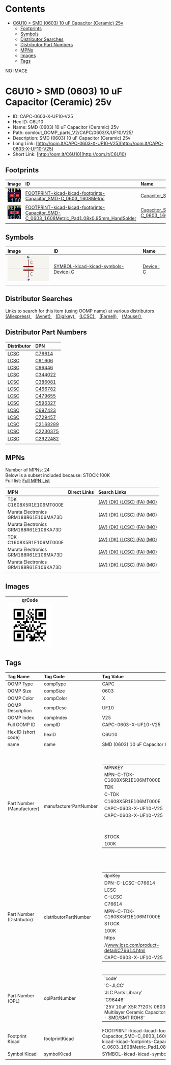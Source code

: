 



Contents
========

* [C6U10 > SMD (0603) 10 uF Capacitor (Ceramic) 25v](#c6u10--smd-0603-10-uf-capacitor-ceramic-25v)
	* [Footprints](#footprints)
	* [Symbols](#symbols)
	* [Distributor Searches](#distributor-searches)
	* [Distributor Part Numbers](#distributor-part-numbers)
	* [MPNs](#mpns)
	* [Images](#images)
	* [Tags](#tags)
  
NO IMAGE  
# C6U10 > SMD (0603) 10 uF Capacitor (Ceramic) 25v

- ID: CAPC-0603-X-UF10-V25
- Hex ID: C6U10
- Name: SMD (0603) 10 uF Capacitor (Ceramic) 25v
- Path: oomlout_OOMP_parts_V2/CAPC/0603/X/UF10/V25/
- Description: SMD (0603) 10 uF Capacitor (Ceramic) 25v
- Long Link: [http://oom.lt/CAPC-0603-X-UF10-V25](http://oom.lt/CAPC-0603-X-UF10-V25)
- Short Link: [http://oom.lt/C6U10](http://oom.lt/C6U10)

## Footprints
  

|Image|ID|Name|
| :--- | :--- | :--- |
|[![](https://raw.githubusercontent.com/oomlout/oomlout_OOMP_eda_V2/main/FOOTPRINT/kicad/kicad-footprints/Capacitor_SMD/C_0603_1608Metric/image_140.png)](https://github.com/oomlout/oomlout_OOMP_eda_V2/tree/main/FOOTPRINT/kicad/kicad-footprints/Capacitor_SMD/C_0603_1608Metric/)|[FOOTPRINT-kicad-kicad-footprints-Capacitor_SMD-C_0603_1608Metric](https://github.com/oomlout/oomlout_OOMP_eda_V2/tree/main/FOOTPRINT/kicad/kicad-footprints/Capacitor_SMD/C_0603_1608Metric/)|[Capacitor_SMD : C_0603_1608Metric](https://github.com/oomlout/oomlout_OOMP_eda_V2/tree/main/FOOTPRINT/kicad/kicad-footprints/Capacitor_SMD/C_0603_1608Metric/)|
|[![](https://raw.githubusercontent.com/oomlout/oomlout_OOMP_eda_V2/main/FOOTPRINT/kicad/kicad-footprints/Capacitor_SMD/C_0603_1608Metric_Pad1.08x0.95mm_HandSolder/image_140.png)](https://github.com/oomlout/oomlout_OOMP_eda_V2/tree/main/FOOTPRINT/kicad/kicad-footprints/Capacitor_SMD/C_0603_1608Metric_Pad1.08x0.95mm_HandSolder/)|[FOOTPRINT-kicad-kicad-footprints-Capacitor_SMD-C_0603_1608Metric_Pad1.08x0.95mm_HandSolder](https://github.com/oomlout/oomlout_OOMP_eda_V2/tree/main/FOOTPRINT/kicad/kicad-footprints/Capacitor_SMD/C_0603_1608Metric_Pad1.08x0.95mm_HandSolder/)|[Capacitor_SMD : C_0603_1608Metric_Pad1.08x0.95mm_HandSolder](https://github.com/oomlout/oomlout_OOMP_eda_V2/tree/main/FOOTPRINT/kicad/kicad-footprints/Capacitor_SMD/C_0603_1608Metric_Pad1.08x0.95mm_HandSolder/)|
||||

## Symbols
  

|Image|ID|Name|
| :--- | :--- | :--- |
|[![](https://raw.githubusercontent.com/oomlout/oomlout_OOMP_eda_V2/main/SYMBOL/kicad/kicad-symbols/Device/C/image_140.png)](https://github.com/oomlout/oomlout_OOMP_eda_V2/tree/main/SYMBOL/kicad/kicad-symbols/Device/C/)|[SYMBOL-kicad-kicad-symbols-Device-C](https://github.com/oomlout/oomlout_OOMP_eda_V2/tree/main/SYMBOL/kicad/kicad-symbols/Device/C/)|[Device : C](https://github.com/oomlout/oomlout_OOMP_eda_V2/tree/main/SYMBOL/kicad/kicad-symbols/Device/C/)|
||||

## Distributor Searches
  
Links to search for this item (using OOMP name) at various distributors  
[(Aliexpress) ](https://www.aliexpress.com/wholesale?SearchText=SMD+0603+10+uF+Capacitor+Ceramic+25v)&nbsp;&nbsp;&nbsp;[(Avnet) ](https://www.avnet.com/shop/us/search/SMD+0603+10+uF+Capacitor+Ceramic+25v)&nbsp;&nbsp;&nbsp;[(Digikey) ](https://www.digikey.co.uk/en/products/result?s=SMD+0603+10+uF+Capacitor+Ceramic+25v)&nbsp;&nbsp;&nbsp;[(LCSC) ](https://www.lcsc.com/search?q=SMD+0603+10+uF+Capacitor+Ceramic+25v)&nbsp;&nbsp;&nbsp;[(Farnell) ](https://uk.farnell.com/search?st=SMD+0603+10+uF+Capacitor+Ceramic+25v)&nbsp;&nbsp;&nbsp;[(Mouser) ](https://www.mouser.com/c/?q=SMD+0603+10+uF+Capacitor+Ceramic+25v)&nbsp;&nbsp;&nbsp;
## Distributor Part Numbers
  

|Distributor|DPN|
| :--- | :--- |
|[LCSC](https://www.lcsc.com/product-detail/C76614.html)|[C76614](https://www.lcsc.com/product-detail/C76614.html)|
|[LCSC](https://www.lcsc.com/product-detail/C91606.html)|[C91606](https://www.lcsc.com/product-detail/C91606.html)|
|[LCSC](https://www.lcsc.com/product-detail/C96446.html)|[C96446](https://www.lcsc.com/product-detail/C96446.html)|
|[LCSC](https://www.lcsc.com/product-detail/C344022.html)|[C344022](https://www.lcsc.com/product-detail/C344022.html)|
|[LCSC](https://www.lcsc.com/product-detail/C386081.html)|[C386081](https://www.lcsc.com/product-detail/C386081.html)|
|[LCSC](https://www.lcsc.com/product-detail/C466782.html)|[C466782](https://www.lcsc.com/product-detail/C466782.html)|
|[LCSC](https://www.lcsc.com/product-detail/C479655.html)|[C479655](https://www.lcsc.com/product-detail/C479655.html)|
|[LCSC](https://www.lcsc.com/product-detail/C596327.html)|[C596327](https://www.lcsc.com/product-detail/C596327.html)|
|[LCSC](https://www.lcsc.com/product-detail/C697423.html)|[C697423](https://www.lcsc.com/product-detail/C697423.html)|
|[LCSC](https://www.lcsc.com/product-detail/C729457.html)|[C729457](https://www.lcsc.com/product-detail/C729457.html)|
|[LCSC](https://www.lcsc.com/product-detail/C2168289.html)|[C2168289](https://www.lcsc.com/product-detail/C2168289.html)|
|[LCSC](https://www.lcsc.com/product-detail/C2230375.html)|[C2230375](https://www.lcsc.com/product-detail/C2230375.html)|
|[LCSC](https://www.lcsc.com/product-detail/C2922482.html)|[C2922482](https://www.lcsc.com/product-detail/C2922482.html)|
|||

## MPNs
  
Number of MPNs: 24<br>Below is a subset included because: STOCK:100K <br>Full list: [Full MPN List](MPNLIST.md)  

|MPN|Direct Links|Search Links|
| :--- | :--- | :--- |
|TDK<br>C1608X5R1E106MT000E||[(AV) ](https://www.avnet.com/shop/us/search/C1608X5R1E106MT000E)[(DK) ](https://www.digikey.co.uk/products/en?keywords=C1608X5R1E106MT000E)[(LCSC) ](https://www.lcsc.com/search?q=C1608X5R1E106MT000E)[(FA) ](https://uk.farnell.com/search?st=C1608X5R1E106MT000E)[(MO) ](https://www.mouser.com/c/?q=C1608X5R1E106MT000E)|
|Murata Electronics<br>GRM188R61E106MA73D||[(AV) ](https://www.avnet.com/shop/us/search/GRM188R61E106MA73D)[(DK) ](https://www.digikey.co.uk/products/en?keywords=GRM188R61E106MA73D)[(LCSC) ](https://www.lcsc.com/search?q=GRM188R61E106MA73D)[(FA) ](https://uk.farnell.com/search?st=GRM188R61E106MA73D)[(MO) ](https://www.mouser.com/c/?q=GRM188R61E106MA73D)|
|Murata Electronics<br>GRM188R61E106KA73D||[(AV) ](https://www.avnet.com/shop/us/search/GRM188R61E106KA73D)[(DK) ](https://www.digikey.co.uk/products/en?keywords=GRM188R61E106KA73D)[(LCSC) ](https://www.lcsc.com/search?q=GRM188R61E106KA73D)[(FA) ](https://uk.farnell.com/search?st=GRM188R61E106KA73D)[(MO) ](https://www.mouser.com/c/?q=GRM188R61E106KA73D)|
|TDK<br>C1608X5R1E106MT000E||[(AV) ](https://www.avnet.com/shop/us/search/C1608X5R1E106MT000E)[(DK) ](https://www.digikey.co.uk/products/en?keywords=C1608X5R1E106MT000E)[(LCSC) ](https://www.lcsc.com/search?q=C1608X5R1E106MT000E)[(FA) ](https://uk.farnell.com/search?st=C1608X5R1E106MT000E)[(MO) ](https://www.mouser.com/c/?q=C1608X5R1E106MT000E)|
|Murata Electronics<br>GRM188R61E106MA73D||[(AV) ](https://www.avnet.com/shop/us/search/GRM188R61E106MA73D)[(DK) ](https://www.digikey.co.uk/products/en?keywords=GRM188R61E106MA73D)[(LCSC) ](https://www.lcsc.com/search?q=GRM188R61E106MA73D)[(FA) ](https://uk.farnell.com/search?st=GRM188R61E106MA73D)[(MO) ](https://www.mouser.com/c/?q=GRM188R61E106MA73D)|
|Murata Electronics<br>GRM188R61E106KA73D||[(AV) ](https://www.avnet.com/shop/us/search/GRM188R61E106KA73D)[(DK) ](https://www.digikey.co.uk/products/en?keywords=GRM188R61E106KA73D)[(LCSC) ](https://www.lcsc.com/search?q=GRM188R61E106KA73D)[(FA) ](https://uk.farnell.com/search?st=GRM188R61E106KA73D)[(MO) ](https://www.mouser.com/c/?q=GRM188R61E106KA73D)|
||||

## Images
  

|qrCode<br>[![](https://raw.githubusercontent.com/oomlout/oomlout_OOMP_parts_V2/main/CAPC/0603/X/UF10/V25/qrCode_140.png)](https://github.com/oomlout/oomlout_OOMP_parts_V2/tree/main/CAPC/0603/X/UF10/V25/qrCode.png)||||
| :---: | :---: | :---: | :---: |

## Tags
  

|Tag Name|Tag Code|Tag Value|
| :--- | :--- | :--- |
|OOMP Type|oompType|CAPC|
|OOMP Size|oompSize|0603|
|OOMP Color|oompColor|X|
|OOMP Description|oompDesc|UF10|
|OOMP Index|oompIndex|V25|
|Full OOMP ID|oompID|CAPC-0603-X-UF10-V25|
|Hex ID (short code)|hexID|C6U10|
|name|name|SMD (0603) 10 uF Capacitor (Ceramic) 25v|
|Part Number (Manufacturer)|manufacturerPartNumber|<table><tr><td>MPNKEY</td></tr><tr><td> MPN-C-TDK-C1608X5R1E106MT000E</td><td> MANUFACTURER</td></tr><tr><td> TDK</td><td> MANUCODE</td></tr><tr><td> C-TDK</td><td> MPN</td></tr><tr><td> C1608X5R1E106MT000E</td><td> OOMPIDPARTIAL</td></tr><tr><td> CAPC-0603-X-UF10-V25</td><td> OOMPID</td></tr><tr><td> CAPC-0603-X-UF10-V25</td><td> LINK</td></tr><tr><td> </td><td> DESCRIPTION</td></tr><tr><td> </td><td> TAGS</td></tr><tr><td> STOCK</td></tr><tr><td>100K</td></tr></table></td><td> <table><tr><td>MPNKEY</td></tr><tr><td> MPN-C-MURATA-GRM188R61E106MA73D</td><td> MANUFACTURER</td></tr><tr><td> Murata Electronics</td><td> MANUCODE</td></tr><tr><td> C-MURATA</td><td> MPN</td></tr><tr><td> GRM188R61E106MA73D</td><td> OOMPIDPARTIAL</td></tr><tr><td> CAPC-0603-X-UF10-V25</td><td> OOMPID</td></tr><tr><td> CAPC-0603-X-UF10-V25</td><td> LINK</td></tr><tr><td> </td><td> DESCRIPTION</td></tr><tr><td> </td><td> TAGS</td></tr><tr><td> STOCK</td></tr><tr><td>100K</td></tr></table></td><td> <table><tr><td>MPNKEY</td></tr><tr><td> MPN-C-SAMSUN-CL10A106MA8NRNC</td><td> MANUFACTURER</td></tr><tr><td> Samsung Electro-Mechanics</td><td> MANUCODE</td></tr><tr><td> C-SAMSUN</td><td> MPN</td></tr><tr><td> CL10A106MA8NRNC</td><td> OOMPIDPARTIAL</td></tr><tr><td> CAPC-0603-X-UF10-V25</td><td> OOMPID</td></tr><tr><td> CAPC-0603-X-UF10-V25</td><td> LINK</td></tr><tr><td> </td><td> DESCRIPTION</td></tr><tr><td> </td><td> TAGS</td></tr><tr><td> </td></tr></table></td><td> <table><tr><td>MPNKEY</td></tr><tr><td> MPN-C-MURATA-GRM188R61E106KA73D</td><td> MANUFACTURER</td></tr><tr><td> Murata Electronics</td><td> MANUCODE</td></tr><tr><td> C-MURATA</td><td> MPN</td></tr><tr><td> GRM188R61E106KA73D</td><td> OOMPIDPARTIAL</td></tr><tr><td> CAPC-0603-X-UF10-V25</td><td> OOMPID</td></tr><tr><td> CAPC-0603-X-UF10-V25</td><td> LINK</td></tr><tr><td> </td><td> DESCRIPTION</td></tr><tr><td> </td><td> TAGS</td></tr><tr><td> STOCK</td></tr><tr><td>100K</td></tr></table></td><td> <table><tr><td>MPNKEY</td></tr><tr><td> MPN-C-TAIYOY-TMK107BBJ106MA-T</td><td> MANUFACTURER</td></tr><tr><td> Taiyo Yuden</td><td> MANUCODE</td></tr><tr><td> C-TAIYOY</td><td> MPN</td></tr><tr><td> TMK107BBJ106MA-T</td><td> OOMPIDPARTIAL</td></tr><tr><td> CAPC-0603-X-UF10-V25</td><td> OOMPID</td></tr><tr><td> CAPC-0603-X-UF10-V25</td><td> LINK</td></tr><tr><td> </td><td> DESCRIPTION</td></tr><tr><td> </td><td> TAGS</td></tr><tr><td> </td></tr></table></td><td> <table><tr><td>MPNKEY</td></tr><tr><td> MPN-C-SANYEA-C0603X5R106M250NT</td><td> MANUFACTURER</td></tr><tr><td> SANYEAR</td><td> MANUCODE</td></tr><tr><td> C-SANYEA</td><td> MPN</td></tr><tr><td> C0603X5R106M250NT</td><td> OOMPIDPARTIAL</td></tr><tr><td> CAPC-0603-X-UF10-V25</td><td> OOMPID</td></tr><tr><td> CAPC-0603-X-UF10-V25</td><td> LINK</td></tr><tr><td> </td><td> DESCRIPTION</td></tr><tr><td> </td><td> TAGS</td></tr><tr><td> STOCK</td></tr><tr><td>10K</td></tr></table></td><td> <table><tr><td>MPNKEY</td></tr><tr><td> MPN-C-FHGUAN-0603X106M250NT</td><td> MANUFACTURER</td></tr><tr><td> FH (Guangdong Fenghua Advanced Tech)</td><td> MANUCODE</td></tr><tr><td> C-FHGUAN</td><td> MPN</td></tr><tr><td> 0603X106M250NT</td><td> OOMPIDPARTIAL</td></tr><tr><td> CAPC-0603-X-UF10-V25</td><td> OOMPID</td></tr><tr><td> CAPC-0603-X-UF10-V25</td><td> LINK</td></tr><tr><td> </td><td> DESCRIPTION</td></tr><tr><td> </td><td> TAGS</td></tr><tr><td> STOCK</td></tr><tr><td>10K</td></tr></table></td><td> <table><tr><td>MPNKEY</td></tr><tr><td> MPN-C-YAGEO-CC0603MRX5R8BB106</td><td> MANUFACTURER</td></tr><tr><td> YAGEO</td><td> MANUCODE</td></tr><tr><td> C-YAGEO</td><td> MPN</td></tr><tr><td> CC0603MRX5R8BB106</td><td> OOMPIDPARTIAL</td></tr><tr><td> CAPC-0603-X-UF10-V25</td><td> OOMPID</td></tr><tr><td> CAPC-0603-X-UF10-V25</td><td> LINK</td></tr><tr><td> </td><td> DESCRIPTION</td></tr><tr><td> </td><td> TAGS</td></tr><tr><td> STOCK</td></tr><tr><td>10K</td></tr></table></td><td> <table><tr><td>MPNKEY</td></tr><tr><td> MPN-C-MURATA-GRT188R61E106ME13D</td><td> MANUFACTURER</td></tr><tr><td> Murata Electronics</td><td> MANUCODE</td></tr><tr><td> C-MURATA</td><td> MPN</td></tr><tr><td> GRT188R61E106ME13D</td><td> OOMPIDPARTIAL</td></tr><tr><td> CAPC-0603-X-UF10-V25</td><td> OOMPID</td></tr><tr><td> CAPC-0603-X-UF10-V25</td><td> LINK</td></tr><tr><td> </td><td> DESCRIPTION</td></tr><tr><td> </td><td> TAGS</td></tr><tr><td> </td></tr></table></td><td> <table><tr><td>MPNKEY</td></tr><tr><td> MPN-C-SANYEA-C0603X5R106K250NT</td><td> MANUFACTURER</td></tr><tr><td> SANYEAR</td><td> MANUCODE</td></tr><tr><td> C-SANYEA</td><td> MPN</td></tr><tr><td> C0603X5R106K250NT</td><td> OOMPIDPARTIAL</td></tr><tr><td> CAPC-0603-X-UF10-V25</td><td> OOMPID</td></tr><tr><td> CAPC-0603-X-UF10-V25</td><td> LINK</td></tr><tr><td> </td><td> DESCRIPTION</td></tr><tr><td> </td><td> TAGS</td></tr><tr><td> STOCK</td></tr><tr><td>10K</td></tr></table></td><td> <table><tr><td>MPNKEY</td></tr><tr><td> MPN-C-TDK-C1608X5R1E106M080AC</td><td> MANUFACTURER</td></tr><tr><td> TDK</td><td> MANUCODE</td></tr><tr><td> C-TDK</td><td> MPN</td></tr><tr><td> C1608X5R1E106M080AC</td><td> OOMPIDPARTIAL</td></tr><tr><td> CAPC-0603-X-UF10-V25</td><td> OOMPID</td></tr><tr><td> CAPC-0603-X-UF10-V25</td><td> LINK</td></tr><tr><td> </td><td> DESCRIPTION</td></tr><tr><td> </td><td> TAGS</td></tr><tr><td> </td></tr></table></td><td> <table><tr><td>MPNKEY</td></tr><tr><td> MPN-C-MURATA-GRM188R61E106KA73J</td><td> MANUFACTURER</td></tr><tr><td> Murata Electronics</td><td> MANUCODE</td></tr><tr><td> C-MURATA</td><td> MPN</td></tr><tr><td> GRM188R61E106KA73J</td><td> OOMPIDPARTIAL</td></tr><tr><td> CAPC-0603-X-UF10-V25</td><td> OOMPID</td></tr><tr><td> CAPC-0603-X-UF10-V25</td><td> LINK</td></tr><tr><td> </td><td> DESCRIPTION</td></tr><tr><td> </td><td> TAGS</td></tr><tr><td> </td></tr></table></td><td> <table><tr><td>MPNKEY</td></tr><tr><td> MPN-C-TDK-C1608X5R1E106MT000E</td><td> MANUFACTURER</td></tr><tr><td> TDK</td><td> MANUCODE</td></tr><tr><td> C-TDK</td><td> MPN</td></tr><tr><td> C1608X5R1E106MT000E</td><td> OOMPIDPARTIAL</td></tr><tr><td> CAPC-0603-X-UF10-V25</td><td> OOMPID</td></tr><tr><td> CAPC-0603-X-UF10-V25</td><td> LINK</td></tr><tr><td> </td><td> DESCRIPTION</td></tr><tr><td> </td><td> TAGS</td></tr><tr><td> STOCK</td></tr><tr><td>100K</td></tr></table></td><td> <table><tr><td>MPNKEY</td></tr><tr><td> MPN-C-MURATA-GRM188R61E106MA73D</td><td> MANUFACTURER</td></tr><tr><td> Murata Electronics</td><td> MANUCODE</td></tr><tr><td> C-MURATA</td><td> MPN</td></tr><tr><td> GRM188R61E106MA73D</td><td> OOMPIDPARTIAL</td></tr><tr><td> CAPC-0603-X-UF10-V25</td><td> OOMPID</td></tr><tr><td> CAPC-0603-X-UF10-V25</td><td> LINK</td></tr><tr><td> </td><td> DESCRIPTION</td></tr><tr><td> </td><td> TAGS</td></tr><tr><td> STOCK</td></tr><tr><td>100K</td></tr></table></td><td> <table><tr><td>MPNKEY</td></tr><tr><td> MPN-C-SAMSUN-CL10A106MA8NRNC</td><td> MANUFACTURER</td></tr><tr><td> Samsung Electro-Mechanics</td><td> MANUCODE</td></tr><tr><td> C-SAMSUN</td><td> MPN</td></tr><tr><td> CL10A106MA8NRNC</td><td> OOMPIDPARTIAL</td></tr><tr><td> CAPC-0603-X-UF10-V25</td><td> OOMPID</td></tr><tr><td> CAPC-0603-X-UF10-V25</td><td> LINK</td></tr><tr><td> </td><td> DESCRIPTION</td></tr><tr><td> </td><td> TAGS</td></tr><tr><td> </td></tr></table></td><td> <table><tr><td>MPNKEY</td></tr><tr><td> MPN-C-MURATA-GRM188R61E106KA73D</td><td> MANUFACTURER</td></tr><tr><td> Murata Electronics</td><td> MANUCODE</td></tr><tr><td> C-MURATA</td><td> MPN</td></tr><tr><td> GRM188R61E106KA73D</td><td> OOMPIDPARTIAL</td></tr><tr><td> CAPC-0603-X-UF10-V25</td><td> OOMPID</td></tr><tr><td> CAPC-0603-X-UF10-V25</td><td> LINK</td></tr><tr><td> </td><td> DESCRIPTION</td></tr><tr><td> </td><td> TAGS</td></tr><tr><td> STOCK</td></tr><tr><td>100K</td></tr></table></td><td> <table><tr><td>MPNKEY</td></tr><tr><td> MPN-C-TAIYOY-TMK107BBJ106MA-T</td><td> MANUFACTURER</td></tr><tr><td> Taiyo Yuden</td><td> MANUCODE</td></tr><tr><td> C-TAIYOY</td><td> MPN</td></tr><tr><td> TMK107BBJ106MA-T</td><td> OOMPIDPARTIAL</td></tr><tr><td> CAPC-0603-X-UF10-V25</td><td> OOMPID</td></tr><tr><td> CAPC-0603-X-UF10-V25</td><td> LINK</td></tr><tr><td> </td><td> DESCRIPTION</td></tr><tr><td> </td><td> TAGS</td></tr><tr><td> </td></tr></table></td><td> <table><tr><td>MPNKEY</td></tr><tr><td> MPN-C-SANYEA-C0603X5R106M250NT</td><td> MANUFACTURER</td></tr><tr><td> SANYEAR</td><td> MANUCODE</td></tr><tr><td> C-SANYEA</td><td> MPN</td></tr><tr><td> C0603X5R106M250NT</td><td> OOMPIDPARTIAL</td></tr><tr><td> CAPC-0603-X-UF10-V25</td><td> OOMPID</td></tr><tr><td> CAPC-0603-X-UF10-V25</td><td> LINK</td></tr><tr><td> </td><td> DESCRIPTION</td></tr><tr><td> </td><td> TAGS</td></tr><tr><td> STOCK</td></tr><tr><td>10K</td></tr></table></td><td> <table><tr><td>MPNKEY</td></tr><tr><td> MPN-C-FHGUAN-0603X106M250NT</td><td> MANUFACTURER</td></tr><tr><td> FH (Guangdong Fenghua Advanced Tech)</td><td> MANUCODE</td></tr><tr><td> C-FHGUAN</td><td> MPN</td></tr><tr><td> 0603X106M250NT</td><td> OOMPIDPARTIAL</td></tr><tr><td> CAPC-0603-X-UF10-V25</td><td> OOMPID</td></tr><tr><td> CAPC-0603-X-UF10-V25</td><td> LINK</td></tr><tr><td> </td><td> DESCRIPTION</td></tr><tr><td> </td><td> TAGS</td></tr><tr><td> STOCK</td></tr><tr><td>10K</td></tr></table></td><td> <table><tr><td>MPNKEY</td></tr><tr><td> MPN-C-YAGEO-CC0603MRX5R8BB106</td><td> MANUFACTURER</td></tr><tr><td> YAGEO</td><td> MANUCODE</td></tr><tr><td> C-YAGEO</td><td> MPN</td></tr><tr><td> CC0603MRX5R8BB106</td><td> OOMPIDPARTIAL</td></tr><tr><td> CAPC-0603-X-UF10-V25</td><td> OOMPID</td></tr><tr><td> CAPC-0603-X-UF10-V25</td><td> LINK</td></tr><tr><td> </td><td> DESCRIPTION</td></tr><tr><td> </td><td> TAGS</td></tr><tr><td> STOCK</td></tr><tr><td>10K</td></tr></table></td><td> <table><tr><td>MPNKEY</td></tr><tr><td> MPN-C-MURATA-GRT188R61E106ME13D</td><td> MANUFACTURER</td></tr><tr><td> Murata Electronics</td><td> MANUCODE</td></tr><tr><td> C-MURATA</td><td> MPN</td></tr><tr><td> GRT188R61E106ME13D</td><td> OOMPIDPARTIAL</td></tr><tr><td> CAPC-0603-X-UF10-V25</td><td> OOMPID</td></tr><tr><td> CAPC-0603-X-UF10-V25</td><td> LINK</td></tr><tr><td> </td><td> DESCRIPTION</td></tr><tr><td> </td><td> TAGS</td></tr><tr><td> </td></tr></table></td><td> <table><tr><td>MPNKEY</td></tr><tr><td> MPN-C-SANYEA-C0603X5R106K250NT</td><td> MANUFACTURER</td></tr><tr><td> SANYEAR</td><td> MANUCODE</td></tr><tr><td> C-SANYEA</td><td> MPN</td></tr><tr><td> C0603X5R106K250NT</td><td> OOMPIDPARTIAL</td></tr><tr><td> CAPC-0603-X-UF10-V25</td><td> OOMPID</td></tr><tr><td> CAPC-0603-X-UF10-V25</td><td> LINK</td></tr><tr><td> </td><td> DESCRIPTION</td></tr><tr><td> </td><td> TAGS</td></tr><tr><td> STOCK</td></tr><tr><td>10K</td></tr></table></td><td> <table><tr><td>MPNKEY</td></tr><tr><td> MPN-C-TDK-C1608X5R1E106M080AC</td><td> MANUFACTURER</td></tr><tr><td> TDK</td><td> MANUCODE</td></tr><tr><td> C-TDK</td><td> MPN</td></tr><tr><td> C1608X5R1E106M080AC</td><td> OOMPIDPARTIAL</td></tr><tr><td> CAPC-0603-X-UF10-V25</td><td> OOMPID</td></tr><tr><td> CAPC-0603-X-UF10-V25</td><td> LINK</td></tr><tr><td> </td><td> DESCRIPTION</td></tr><tr><td> </td><td> TAGS</td></tr><tr><td> </td></tr></table></td><td> <table><tr><td>MPNKEY</td></tr><tr><td> MPN-C-MURATA-GRM188R61E106KA73J</td><td> MANUFACTURER</td></tr><tr><td> Murata Electronics</td><td> MANUCODE</td></tr><tr><td> C-MURATA</td><td> MPN</td></tr><tr><td> GRM188R61E106KA73J</td><td> OOMPIDPARTIAL</td></tr><tr><td> CAPC-0603-X-UF10-V25</td><td> OOMPID</td></tr><tr><td> CAPC-0603-X-UF10-V25</td><td> LINK</td></tr><tr><td> </td><td> DESCRIPTION</td></tr><tr><td> </td><td> TAGS</td></tr><tr><td> </td></tr></table>|
|Part Number (Distributor)|distributorPartNumber|<table><tr><td>dpnKey</td></tr><tr><td> DPN-C-LCSC-C76614</td><td> DISTRIBUTOR</td></tr><tr><td> LCSC</td><td> DISTRCODE</td></tr><tr><td> C-LCSC</td><td> DPN</td></tr><tr><td> C76614</td><td> MPN</td></tr><tr><td> MPN-C-TDK-C1608X5R1E106MT000E</td><td> TAGS</td></tr><tr><td> STOCK</td></tr><tr><td>100K</td><td> LINK</td></tr><tr><td> https</td></tr><tr><td>//www.lcsc.com/product-detail/C76614.html</td><td> OOMPID</td></tr><tr><td> CAPC-0603-X-UF10-V25</td></tr></table></td><td> <table><tr><td>dpnKey</td></tr><tr><td> DPN-C-LCSC-C91606</td><td> DISTRIBUTOR</td></tr><tr><td> LCSC</td><td> DISTRCODE</td></tr><tr><td> C-LCSC</td><td> DPN</td></tr><tr><td> C91606</td><td> MPN</td></tr><tr><td> MPN-C-MURATA-GRM188R61E106MA73D</td><td> TAGS</td></tr><tr><td> STOCK</td></tr><tr><td>100K</td><td> LINK</td></tr><tr><td> https</td></tr><tr><td>//www.lcsc.com/product-detail/C91606.html</td><td> OOMPID</td></tr><tr><td> CAPC-0603-X-UF10-V25</td></tr></table></td><td> <table><tr><td>dpnKey</td></tr><tr><td> DPN-C-LCSC-C96446</td><td> DISTRIBUTOR</td></tr><tr><td> LCSC</td><td> DISTRCODE</td></tr><tr><td> C-LCSC</td><td> DPN</td></tr><tr><td> C96446</td><td> MPN</td></tr><tr><td> MPN-C-SAMSUN-CL10A106MA8NRNC</td><td> TAGS</td></tr><tr><td> STOCK</td></tr><tr><td>1000K</td><td> LINK</td></tr><tr><td> https</td></tr><tr><td>//www.lcsc.com/product-detail/C96446.html</td><td> OOMPID</td></tr><tr><td> CAPC-0603-X-UF10-V25</td></tr></table></td><td> <table><tr><td>dpnKey</td></tr><tr><td> DPN-C-LCSC-C344022</td><td> DISTRIBUTOR</td></tr><tr><td> LCSC</td><td> DISTRCODE</td></tr><tr><td> C-LCSC</td><td> DPN</td></tr><tr><td> C344022</td><td> MPN</td></tr><tr><td> MPN-C-MURATA-GRM188R61E106KA73D</td><td> TAGS</td></tr><tr><td> STOCK</td></tr><tr><td>100K</td><td> LINK</td></tr><tr><td> https</td></tr><tr><td>//www.lcsc.com/product-detail/C344022.html</td><td> OOMPID</td></tr><tr><td> CAPC-0603-X-UF10-V25</td></tr></table></td><td> <table><tr><td>dpnKey</td></tr><tr><td> DPN-C-LCSC-C386081</td><td> DISTRIBUTOR</td></tr><tr><td> LCSC</td><td> DISTRCODE</td></tr><tr><td> C-LCSC</td><td> DPN</td></tr><tr><td> C386081</td><td> MPN</td></tr><tr><td> MPN-C-TAIYOY-TMK107BBJ106MA-T</td><td> TAGS</td></tr><tr><td> </td><td> LINK</td></tr><tr><td> https</td></tr><tr><td>//www.lcsc.com/product-detail/C386081.html</td><td> OOMPID</td></tr><tr><td> CAPC-0603-X-UF10-V25</td></tr></table></td><td> <table><tr><td>dpnKey</td></tr><tr><td> DPN-C-LCSC-C466782</td><td> DISTRIBUTOR</td></tr><tr><td> LCSC</td><td> DISTRCODE</td></tr><tr><td> C-LCSC</td><td> DPN</td></tr><tr><td> C466782</td><td> MPN</td></tr><tr><td> MPN-C-SANYEA-C0603X5R106M250NT</td><td> TAGS</td></tr><tr><td> STOCK</td></tr><tr><td>10K</td><td> LINK</td></tr><tr><td> https</td></tr><tr><td>//www.lcsc.com/product-detail/C466782.html</td><td> OOMPID</td></tr><tr><td> CAPC-0603-X-UF10-V25</td></tr></table></td><td> <table><tr><td>dpnKey</td></tr><tr><td> DPN-C-LCSC-C479655</td><td> DISTRIBUTOR</td></tr><tr><td> LCSC</td><td> DISTRCODE</td></tr><tr><td> C-LCSC</td><td> DPN</td></tr><tr><td> C479655</td><td> MPN</td></tr><tr><td> MPN-C-FHGUAN-0603X106M250NT</td><td> TAGS</td></tr><tr><td> STOCK</td></tr><tr><td>10K</td><td> LINK</td></tr><tr><td> https</td></tr><tr><td>//www.lcsc.com/product-detail/C479655.html</td><td> OOMPID</td></tr><tr><td> CAPC-0603-X-UF10-V25</td></tr></table></td><td> <table><tr><td>dpnKey</td></tr><tr><td> DPN-C-LCSC-C596327</td><td> DISTRIBUTOR</td></tr><tr><td> LCSC</td><td> DISTRCODE</td></tr><tr><td> C-LCSC</td><td> DPN</td></tr><tr><td> C596327</td><td> MPN</td></tr><tr><td> MPN-C-YAGEO-CC0603MRX5R8BB106</td><td> TAGS</td></tr><tr><td> STOCK</td></tr><tr><td>10K</td><td> LINK</td></tr><tr><td> https</td></tr><tr><td>//www.lcsc.com/product-detail/C596327.html</td><td> OOMPID</td></tr><tr><td> CAPC-0603-X-UF10-V25</td></tr></table></td><td> <table><tr><td>dpnKey</td></tr><tr><td> DPN-C-LCSC-C697423</td><td> DISTRIBUTOR</td></tr><tr><td> LCSC</td><td> DISTRCODE</td></tr><tr><td> C-LCSC</td><td> DPN</td></tr><tr><td> C697423</td><td> MPN</td></tr><tr><td> MPN-C-MURATA-GRT188R61E106ME13D</td><td> TAGS</td></tr><tr><td> </td><td> LINK</td></tr><tr><td> https</td></tr><tr><td>//www.lcsc.com/product-detail/C697423.html</td><td> OOMPID</td></tr><tr><td> CAPC-0603-X-UF10-V25</td></tr></table></td><td> <table><tr><td>dpnKey</td></tr><tr><td> DPN-C-LCSC-C729457</td><td> DISTRIBUTOR</td></tr><tr><td> LCSC</td><td> DISTRCODE</td></tr><tr><td> C-LCSC</td><td> DPN</td></tr><tr><td> C729457</td><td> MPN</td></tr><tr><td> MPN-C-SANYEA-C0603X5R106K250NT</td><td> TAGS</td></tr><tr><td> STOCK</td></tr><tr><td>10K</td><td> LINK</td></tr><tr><td> https</td></tr><tr><td>//www.lcsc.com/product-detail/C729457.html</td><td> OOMPID</td></tr><tr><td> CAPC-0603-X-UF10-V25</td></tr></table></td><td> <table><tr><td>dpnKey</td></tr><tr><td> DPN-C-LCSC-C2168289</td><td> DISTRIBUTOR</td></tr><tr><td> LCSC</td><td> DISTRCODE</td></tr><tr><td> C-LCSC</td><td> DPN</td></tr><tr><td> C2168289</td><td> MPN</td></tr><tr><td> MPN-C-TDK-C1608X5R1E106M080AC</td><td> TAGS</td></tr><tr><td> </td><td> LINK</td></tr><tr><td> https</td></tr><tr><td>//www.lcsc.com/product-detail/C2168289.html</td><td> OOMPID</td></tr><tr><td> CAPC-0603-X-UF10-V25</td></tr></table></td><td> <table><tr><td>dpnKey</td></tr><tr><td> DPN-C-LCSC-C2230375</td><td> DISTRIBUTOR</td></tr><tr><td> LCSC</td><td> DISTRCODE</td></tr><tr><td> C-LCSC</td><td> DPN</td></tr><tr><td> C2230375</td><td> MPN</td></tr><tr><td> MPN-C-MURATA-GRM188R61E106KA73J</td><td> TAGS</td></tr><tr><td> </td><td> LINK</td></tr><tr><td> https</td></tr><tr><td>//www.lcsc.com/product-detail/C2230375.html</td><td> OOMPID</td></tr><tr><td> CAPC-0603-X-UF10-V25</td></tr></table></td><td> <table><tr><td>dpnKey</td></tr><tr><td> DPN-C-LCSC-C2922482</td><td> DISTRIBUTOR</td></tr><tr><td> LCSC</td><td> DISTRCODE</td></tr><tr><td> C-LCSC</td><td> DPN</td></tr><tr><td> C2922482</td><td> MPN</td></tr><tr><td> MPN-C-SAMSUN-CL10A106MA8NRNC</td><td> TAGS</td></tr><tr><td> </td><td> LINK</td></tr><tr><td> https</td></tr><tr><td>//www.lcsc.com/product-detail/C2922482.html</td><td> OOMPID</td></tr><tr><td> CAPC-0603-X-UF10-V25</td></tr></table>|
|Part Number (OPL)|oplPartNumber|<table><tr><td>'code'</td></tr><tr><td> 'C-JLCC'</td><td> 'name'</td></tr><tr><td> 'JLC Parts Library'</td><td> 'partID'</td></tr><tr><td> 'C96446'</td><td> 'partName'</td></tr><tr><td> '25V 10uF X5R ??20% 0603  Multilayer Ceramic Capacitors MLCC - SMD/SMT ROHS'</td></tr></table>|
|Footprint Kicad|footprintKicad|FOOTPRINT-kicad-kicad-footprints-Capacitor_SMD-C_0603_1608Metric, FOOTPRINT-kicad-kicad-footprints-Capacitor_SMD-C_0603_1608Metric_Pad1.08x0.95mm_HandSolder|
|Symbol Kicad|symbolKicad|SYMBOL-kicad-kicad-symbols-Device-C|
||||
